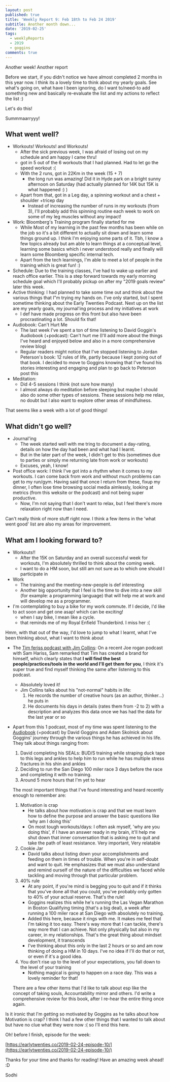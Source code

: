 ```yaml
---
layout: post
published: true
title: 'Weekly Report 9: Feb 18th to Feb 24 2019'
subtitle: Another month down...
date: '2019-02-25'
tags:
  - weeklyReports
  - 2019
  - goggins
comments: true
---
```

Another week!
Another report

Before we start, if you didn't notice we have almost completed 2 months in this year now.
I think its a lovely time to think about my yearly goals. See what's going on, what have I been ignoring, do I want to/need-to add something new and basically re-evaluate the list and my actions to reflect the list :)

Let's do this!

Summmaarryyy!

## What went well?
* Workouts! Workouts! and Workouts!
	* After the sick previous week, I was afraid of losing out on my schedule and am happy I came thru!
	* got in 5 out of the 6 workouts that I had planned. Had to let go the speed workout :( 
    * With the 2 runs, got in 22Km in the week (15 + 7)
    	* the long run was amazing! Did it in Hyde park on a bright sunny afternoon on Saturday (had actually planned for 14K but 15K is what happened :) )
    * Apart from that, got in a Leg day, a spinning workout and a chest + shoulder +tricep day
    	* Instead of increasing the number of runs in my workouts (from 3), I'll probably add this spinning routine each week to work on some of my leg muscles without any impact!
 * Work: Bloomberg's Training program finally started for me
 	* While Most of my learning in the past few months has been while on the job so it's a bit different to actually sit down and learn some things ground up. I think I'm enjoying some parts of it. Tbh, I know a few topics already but am able to learn things at a conceptual level, learning some basics which i never understood really and finally will learn some Bloomberg specific internal tech.
    * Apart from the tech learnings, I'm able to meet a lot of people in the training which is great fun! :)
* Schedule: Due to the training classes, I've had to wake up earlier and reach office earlier. This is a step forward towards my early morning schedule goal which I'll probably pickup on after my "2019 goals review" later this week.
* Active thinking: I had planned to take some time out and think about the various things that I"m trying my hands on. I've only started, but I spent sometime thinking about the Early Twenties Podcast. Next up on the list are my yearly goals, my journal'ing process and my initiatives at work
	* I def have made progress on this front but also have been procrastinating a lot. Should fix that!
* Audiobook: Can't Hurt Me
	* The last week I've spent a ton of time listening to David Goggin's Audiobook (+podcast): Can't hurt me (I'll add more about the things I've heard and enjoyed below and also in a more comprehensive review blog)
    * Regular readers might notice that I've stopped listening to Jordan Peterson's book: 12 rules of life, partly because I kept zoning out of that book. I decided to move to Goggins knowing that I've found his stories interesting and engaging and plan to go back to Peterson post this
* Meditation: 
	* Did 4-5 sessions I think (not sure how many)
    * I almost always do meditation before sleeping but maybe I should also do some other types of sessions. These sessions help me relax, no doubt but I also want to explore other areas of mindfulness.
    
That seems like a week with a lot of good things!

## What didn't go well?
* Journal'ing
	* The week started well with me tring to document a day-rating, details on how the day had been and what had I learnt.
    * But in the later part of the week, I didn't get to this (sometimes due to parties or simply me returning late from work or workouts)
    * Excuses, yeah, I know!
* Post office work: I think I've got into a rhythm when it comes to my workouts. I can come back from work and without much problems can get to my run/gym. Having said that once I return from these, fixup my dinner, I often lose time browsing social media aimlessly, looking at metrics (from this weksite or the podcast) and not being super productive.
	* Now, I'm not saying that I don't want to relax, but I feel there's more relaxation right now than I need.
    
Can't really think of more stuff right now. I think a few items in the 'what went good' list are also my areas for improvement.

## What am I looking forward to?
* Workouts!!
	* After the 15K on Saturday and an overall successful week for workouts, I'm absolutely thrilled to think about the coming week.
    * I want to do a HM soon, but still am not sure as to which one should I participate in
* Work
	* The training and the meeting-new-people is def interesting
    * Another big opportunity that I feel is the time to dive into a new skill (for example: a programming language) that will help me at work and will develop me as a programmer.
* I'm contemplating to buy a bike for my work commute. If I decide, I'd like to act soon and get one asap!
which can be exciting!
	* when I say bike, I mean like a cycle.
    * that reminds me of my Royal Enfield Thunderbird. I miss her :(

Hmm, with that out of the way, I'd love to jump to what I learnt, what I've been thinking about, what I want to think about
* The [Tim feriss podcast with Jim Collins](https://tim.blog/2019/02/18/jim-collins/): On a recent Joe rogan podcast with Sam Hariss, Sam remarked that Tim has created a brand for himself, which clearly states that **I will find the best people/practices/tools in the world and I'll get them for you**, I think it's super true and find myself thinking the same after listening to this podcast.
	* Absolutely loved it!
    * Jim Collins talks about his "not-normal" habits in life:
    	1. He records the number of creative hours (as an author, thinker...) he puts in
        2. He documents his days in details (rates them from -2 to 2) with a description and analyzes this data once we has had the data for the last year or so
* Apart from this 1 podcast, most of my time was spent listening to the [Audiobook](https://www.audible.com/pd/Cant-Hurt-Me-Audiobook/B07KKMNZCH) (+podcast) by David Goggins and Adam Skolnick about Goggins' journey through the various things he has achieved in his life. They talk about things ranging from:
	1. David completing his SEALs: BUD/S training while straping duck tape to this legs and ankles to help him to run while he has multiple stress fractures in his shin and ankles
    2. Deciding to run the San Diego 100 miler race 3 days before the race and completing it with no training.
    3. Around 5 more hours that I'm yet to hear
    
	The most important things that I've found interesting and heard recently enough to remember are:
    1. Motivation is crap
    	* He talks about how motivation is crap and that we must learn how to define the purpose and answer the basic questions like 'why am I doing this'
        * On most tough workouts/days: I often ask myself, 'why are you doing this', if I have an answer ready in my brain, it'll help me shut down that inner conversation that is asking me to quit and take the path of least resistance. Very important, Very relatable
    2. Cookie Jar
    	* David talks about listing down your accomplishments and feeding on them in times of trouble. When you're in self-doubt and want to quit. He emphasizes that we must also understand and remind ourself of the nature of the difficulties we faced while tackling and moving through that particular problem.
    3. 40% rule
        * At any point, if you're mind is begging you to quit and if it thinks that you've done all that you could, you've probably only gotten to 40% of your actual reserve. That's the rule!
    	* Goggins realizes this while he's running the Las Vegan Marathon in Boston Qualifying timing (that's a big deal), a week after running a 100 miler race at San Diego with absolutely no training.
        * Added this here, because it rings with me. It makes me feel that I'm taking it too easy. There's way more that I can tackle, there's way more that I can achieve. Not only physically but also in my career, in my relationships. That's the great thing about mindset development, it transcends
        * I've thinking about this only in the last 2 hours or so and am now thinking of doing a HM in 10 days. I've no idea if I'll do that or not, or even if it's a good idea.
    4. You don't rise up to the level of your expectations, you fall down to the level of your training
    	* Nothing magical is going to happen on a race day. This was a lovely reminder for that!
    
    There are a few other items that I'd like to talk about esp like the concept of taking souls, Accountability mirror and others. I'd write a comprehensive review for this book, after I re-hear the entire thing once again.
    
Is it ironic that I'm getting so motivated by Goggins as he talks about how Motivation is crap?
I think I had a few other things that I wanted to talk about but have no clue what they were now :(
so I'll end this here.

Oh! before I finish, episode for the week:

[https://earlytwenties.co/2019-02-24-episode-10/](https://earlytwenties.co/2019-02-24-episode-10/)

Thanks for your time and thanks for reading!
Have an amazing week ahead! :D

Sodhi
